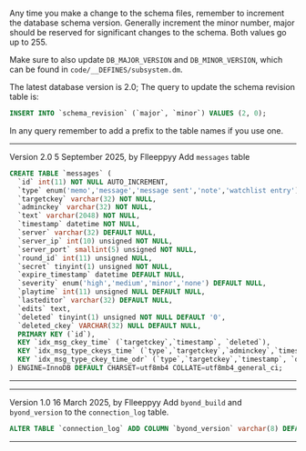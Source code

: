 Any time you make a change to the schema files, remember to increment the database schema version. Generally increment the minor number, major should be reserved for significant changes to the schema. Both values go up to 255.

Make sure to also update `DB_MAJOR_VERSION` and `DB_MINOR_VERSION`, which can be found in `code/__DEFINES/subsystem.dm`.

The latest database version is 2.0; The query to update the schema revision table is:

```sql
INSERT INTO `schema_revision` (`major`, `minor`) VALUES (2, 0);
```


In any query remember to add a prefix to the table names if you use one.

-----------------------------------------------------
Version 2.0 5 September 2025, by Flleeppyy
Add `messages` table

```sql
CREATE TABLE `messages` (
  `id` int(11) NOT NULL AUTO_INCREMENT,
  `type` enum('memo','message','message sent','note','watchlist entry') NOT NULL,
  `targetckey` varchar(32) NOT NULL,
  `adminckey` varchar(32) NOT NULL,
  `text` varchar(2048) NOT NULL,
  `timestamp` datetime NOT NULL,
  `server` varchar(32) DEFAULT NULL,
  `server_ip` int(10) unsigned NOT NULL,
  `server_port` smallint(5) unsigned NOT NULL,
  `round_id` int(11) unsigned NULL,
  `secret` tinyint(1) unsigned NOT NULL,
  `expire_timestamp` datetime DEFAULT NULL,
  `severity` enum('high','medium','minor','none') DEFAULT NULL,
  `playtime` int(11) unsigned NULL DEFAULT NULL,
  `lasteditor` varchar(32) DEFAULT NULL,
  `edits` text,
  `deleted` tinyint(1) unsigned NOT NULL DEFAULT '0',
  `deleted_ckey` VARCHAR(32) NULL DEFAULT NULL,
  PRIMARY KEY (`id`),
  KEY `idx_msg_ckey_time` (`targetckey`,`timestamp`, `deleted`),
  KEY `idx_msg_type_ckeys_time` (`type`,`targetckey`,`adminckey`,`timestamp`, `deleted`),
  KEY `idx_msg_type_ckey_time_odr` (`type`,`targetckey`,`timestamp`, `deleted`)
) ENGINE=InnoDB DEFAULT CHARSET=utf8mb4 COLLATE=utf8mb4_general_ci;
```
-----------------------------------------------------
-----------------------------------------------------
Version 1.0 16 March 2025, by Flleeppyy
Add `byond_build` and `byond_version` to the `connection_log` table.

```sql
ALTER TABLE `connection_log` ADD COLUMN `byond_version` varchar(8) DEFAULT NULL, ADD COLUMN `byond_build` varchar(255) DEFAULT NULL;
```
-----------------------------------------------------

